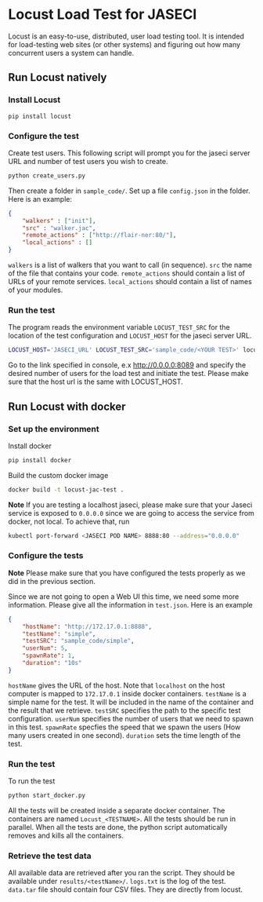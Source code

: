 # Locust Load Test for JASECI
Locust is an easy-to-use, distributed, user load testing tool. It is intended for load-testing web sites (or other systems) and figuring out how many concurrent users a system can handle.

## Run Locust natively

### Install Locust
```console
pip install locust
```
### Configure the test
Create test users. This following script will prompt you for the jaseci server URL and number of test users you wish to create.
```bash
python create_users.py
```
Then create a folder in `sample_code/`. Set up a file `config.json` in the folder. Here is an example:
```json
{
    "walkers" : ["init"],
    "src" : "walker.jac",
    "remote_actions" : ["http://flair-ner:80/"],
    "local_actions" : []
}
```

`walkers` is a list of walkers that you want to call (in sequence). `src` the name of the file that contains your code. `remote_actions` should contain a list of URLs of your remote services. `local_actions` should contain a list of names of your modules.

### Run the test
The program reads the environment variable `LOCUST_TEST_SRC` for the location of the test configuration and `LOCUST_HOST` for the jaseci server URL.
```bash
LOCUST_HOST='JASECI_URL' LOCUST_TEST_SRC='sample_code/<YOUR TEST>' locust -f run_jac.py
```

Go to the link specified in console, e.x http://0.0.0.0:8089 and specify the desired number of users for the load test and initiate the test. Please make sure that the host url is the same with LOCUST\_HOST.

## Run Locust with docker

### Set up the environment
Install docker
```bash
pip install docker
```
Build the custom docker image
```bash
docker build -t locust-jac-test .
```
**Note** If you are testing a localhost jaseci, please make sure that your Jaseci service is exposed to `0.0.0.0` since we are going to access the service from docker, not local. To achieve that, run
```bash
kubectl port-forward <JASECI POD NAME> 8888:80 --address="0.0.0.0"
```
### Configure the tests

**Note** Please make sure that you have configured the tests properly as we did in the previous section.

Since we are not going to open a Web UI this time, we need some more information. Please give all the information in `test.json`. Here is an example
```json
{
    "hostName": "http://172.17.0.1:8888",
    "testName": "simple",
    "testSRC": "sample_code/simple",
    "userNum": 5,
    "spawnRate": 1,
    "duration": "10s"
}
```
`hostName` gives the URL of the host. Note that `localhost` on the host computer is mapped to `172.17.0.1` inside docker containers. `testName` is a simple name for the test. It will be included in the name of the container and the result that we retrieve. `testSRC` specifies the path to the specific test configuration. `userNum` specifies the number of users that we need to spawn in this test. `spawnRate` specfies the speed that we spawn the users (How many users created in one second). `duration` sets the time length of the test.

### Run the test
To run the test
```bash
python start_docker.py
```
All the tests will be created inside a separate docker container. The containers are named `Locust_<TESTNAME>`. All the tests should be run in parallel. When all the tests are done, the python script automatically removes and kills all the containers.

### Retrieve the test data

All available data are retrieved after you ran the script. They should be available under `results/<testName>/`. `logs.txt` is the log of the test. `data.tar` file should contain four CSV files. They are directly from locust.
